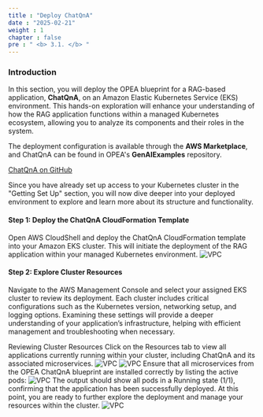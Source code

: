 ```yaml
---
title : "Deploy ChatQnA"
date : "2025-02-21"
weight : 1
chapter : false
pre : " <b> 3.1. </b> "
---
```

### Introduction
In this section, you will deploy the OPEA blueprint for a RAG-based application, **ChatQnA**, on an Amazon Elastic Kubernetes Service (EKS) environment. This hands-on exploration will enhance your understanding of how the RAG application functions within a managed Kubernetes ecosystem, allowing you to analyze its components and their roles in the system.

The deployment configuration is available through the **AWS Marketplace**, and ChatQnA can be found in OPEA's **GenAIExamples** repository.

[ChatQnA on GitHub](https://github.com/opea-project/GenAIExamples/tree/main/ChatQnA)

Since you have already set up access to your Kubernetes cluster in the "Getting Set Up" section, you will now dive deeper into your deployed environment to explore and learn more about its structure and functionality.

#### Step 1: Deploy the ChatQnA CloudFormation Template
Open AWS CloudShell and deploy the ChatQnA CloudFormation template into your Amazon EKS cluster. This will initiate the deployment of the RAG application within your managed Kubernetes environment.
![VPC](/images/image020.png)

#### Step 2: Explore Cluster Resources
Navigate to the AWS Management Console and select your assigned EKS cluster to review its deployment. Each cluster includes critical configurations such as the Kubernetes version, networking setup, and logging options. Examining these settings will provide a deeper understanding of your application’s infrastructure, helping with efficient management and troubleshooting when necessary.

Reviewing Cluster Resources
Click on the Resources tab to view all applications currently running within your cluster, including ChatQnA and its associated microservices. 
![VPC](/images/image021.png)
![VPC](/images/image022.png)
Ensure that all microservices from the OPEA ChatQnA blueprint are installed correctly by listing the active pods:
![VPC](/images/image023.png)
The output should show all pods in a Running state (1/1), confirming that the application has been successfully deployed. At this point, you are ready to further explore the deployment and manage your resources within the cluster.
![VPC](/images/image024.png)